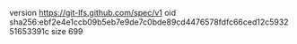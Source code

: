 version https://git-lfs.github.com/spec/v1
oid sha256:ebf2e4e1ccb09b5eb7e9de7c0bde89cd4476578fdfc66ced12c593251653391c
size 699
